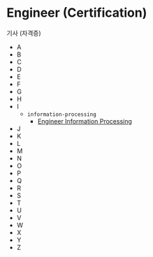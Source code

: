 
# Engineer (Certification)

기사 (자격증)

- A
- B
- C
- D
- E
- F
- G
- H
- I
	- `information-processing`
		- [Engineer Information Processing](information-processing/ko_kr.md)
- J
- K
- L
- M
- N
- O
- P
- Q
- R
- S
- T
- U
- V
- W
- X
- Y
- Z

